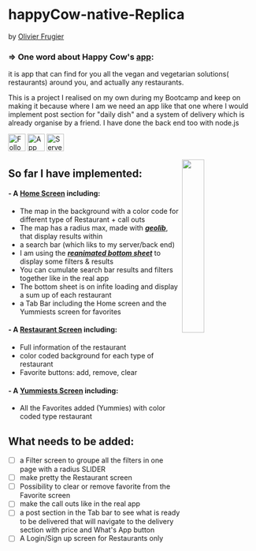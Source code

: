 # happyCow-native-Replica
by [Olivier Frugier](https://github.com/voyagebagage) 

### => One word about Happy Cow's [app](https://www.happycow.net/mobile): 
it is app that can find for you all the vegan and vegetarian solutions( restaurants) around you, and actually any restaurants.

This is a project I realised on my own during my Bootcamp and keep on making it because where I am we need an app like that one where I would implement post section for "daily dish" and a system of delivery which is already organise by a friend. I have done the back end too with node.js

[<img alt="Follow Voyage Bagage" src="https://i.imgur.com/GJgES2p.png" height="35px">](https://github.com/voyagebagage)
[<img alt="App Repository" src="https://imgur.com/XyaL8Dg.png" height="35px">](https://github.com/voyagebagage/oliv-happyCow-native)
[<img alt="Server Repository" src="https://imgur.com/rod7TG4.png" height="35px">](https://github.com/voyagebagage/olivDev--happy-cow--back)






<img src="https://user-images.githubusercontent.com/81431557/124770620-ad2c0900-df64-11eb-91a2-1ba72144ac66.png" align="right" min-height="40%" width="30%"/>

## So far I have implemented:

#### - A [Home Screen](https://github.com/voyagebagage/oliv-happyCow-native/blob/main/containers/HomeScreen.js) including:
   * The map in the background with a color code for different type of Restaurant + call outs
   * The map has a radius max, made with [_**geolib**_](https://www.npmjs.com/package/geolib), that display results within
   * a search bar (which liks to my server/back end)
   * I am using the [_**reanimated bottom sheet**_](https://github.com/osdnk/react-native-reanimated-bottom-sheet) to display some filters & results 
   * You can cumulate search bar results and filters together like in the real app
   * The bottom sheet is on infite loading and display a sum up of each restaurant
   * a Tab Bar including the Home screen and the Yummiests screen for favorites

#### - A [Restaurant Screen](https://github.com/voyagebagage/oliv-happyCow-native/blob/main/containers/RestaurantScreen.js) including:
   * Full information of the restaurant 
   * color coded background for each type of restaurant
   * Favorite buttons: add, remove, clear

#### - A [Yummiests Screen](https://github.com/voyagebagage/oliv-happyCow-native/blob/main/containers/Yummiests.js) including:
   * All the Favorites added (Yummies) with color coded type restaurant






 ## What needs to be added:
   - [ ] a Filter screen to groupe all the filters in one page with a radius SLIDER
   - [ ] make pretty the Restaurant screen
   - [ ] Possibility to clear or remove favorite from the Favorite screen
   - [ ] make the call outs like in the real app
   - [ ] a post section in the Tab bar to see what is ready to be delivered that
     will navigate to the delivery section with price and What's App button
   - [ ] A Login/Sign up screen for Restaurants only
